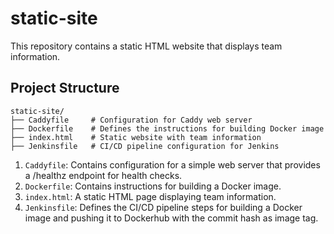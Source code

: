 # static-site
This repository contains a static HTML website that displays team information.

## Project Structure

```
static-site/
├── Caddyfile     # Configuration for Caddy web server
├── Dockerfile    # Defines the instructions for building Docker image
├── index.html    # Static website with team information
├── Jenkinsfile   # CI/CD pipeline configuration for Jenkins
```

1. `Caddyfile`: Contains configuration for a simple web server that provides a /healthz endpoint for health checks.
2. `Dockerfile`: Contains instructions for building a Docker image.
3. `index.html`: A static HTML page displaying team information.
4. `Jenkinsfile`: Defines the CI/CD pipeline steps for building a Docker image and pushing it to Dockerhub with the commit hash as image tag.



